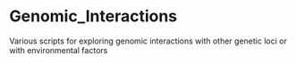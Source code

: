 # Genomic_Interactions
Various scripts for exploring genomic interactions with other genetic loci or with environmental factors
